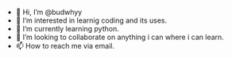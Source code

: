 - 👋 Hi, I’m @budwhyy
- 👀 I’m interested in learnig coding and its uses.
- 🌱 I’m currently learning python.
- 💞️ I’m looking to collaborate on anything i can where i can learn.
- 📫 How to reach me via email.

<!---
budwhyy/budwhyy is a ✨ special ✨ repository because its `README.md` (this file) appears on your GitHub profile.
You can click the Preview link to take a look at your changes.
--->
